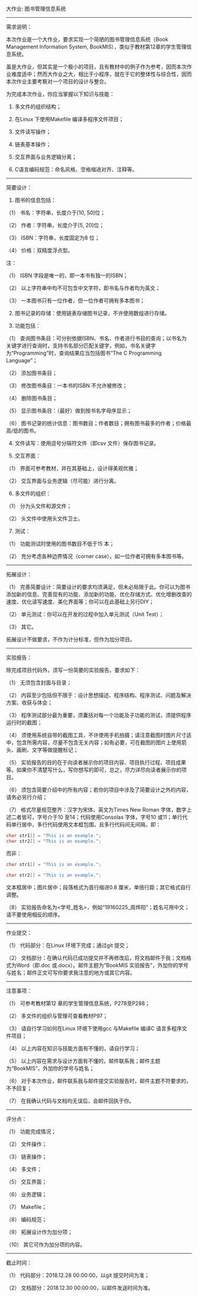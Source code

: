 大作业: 图书管理信息系统
***
需求说明：

本次作业是一个大作业，要求实现一个简陋的图书管理信息系统（Book Management Information System, BookMIS），类似于教材第12章的学生管理信息系统。

虽是大作业，但其实是一个极小的项目，且有教材中的例子作为参考，因而本次作业难度适中；然而大作业之大，相比于小程序，就在于它的整体性与综合性，因而本次作业主要考察对一个项目的设计与整合。

为完成本次作业，你应当掌握以下知识与技能：

1. 多文件的组织结构；

2. 在Linux 下使用Makefile 编译多程序文件项目；

3. 文件读写操作；

4. 链表基本操作；

5. 交互界面与业务逻辑分离；

6. C语言编码规范：命名风格、空格缩进对齐、注释等。
***
简要设计：

1. 图书的信息包括：

（1） 书名：字符串，长度介于[10, 50]位；

（2） 作者：字符串，长度介于[5, 20]位；

（3） ISBN：字符串，长度固定为8 位；

（4） 价格：双精度浮点型。

注：

（1） ISBN 字段是唯一的，即一本书有独一的ISBN；

（2） 以上字符串中均不可包含中文字符，即书名与作者均为英文；

（3） 一本图书只有一位作者，但一位作者可拥有多本图书；

2. 图书记录的存储：使用链表存储图书记录，不许使用数组进行存储。

3. 功能包括：

（1） 查询图书条目：可分别依据ISBN、书名、作者进行书目的查询；以书名为关键字进行查询时，支持书名部分匹配关键字，例如，书名关键字为“Programming”时，查询结果应当包括图书“The C Programming Language”；

（2） 添加图书条目；

（3） 修改图书条目：一本书的ISBN 不允许被修改；

（4） 删除图书条目；

（5） 显示图书条目：（最好）做到按书名字母序显示；

（6） 图书记录的统计信息：图书数目；作者数目；拥有图书最多的作者；价格最高/低的图书。

4. 文件读写：使用逗号分隔符文件（即csv 文件）保存图书记录。

5. 交互界面：

（1） 界面可参考教材，并在其基础上，设计得美观优雅；

（2） 交互界面与业务逻辑（尽可能）进行分离。

6. 多文件的组织：

（1） 分为头文件和源文件；

（2） 头文件中使用头文件卫士。

7. 测试：

（1） 功能测试时使用的图书数目不低于15 本；

（2） 充分考虑各种边界情况（corner case），如一位作者可拥有多本图书等。
***
拓展设计：

（1） 完善简要设计：简要设计的要求均须满足，但未必局限于此。你可以为图书添加新的信息、完善现有的功能、添加新的功能、优化存储方式、优化增删改查的速度、优化读写速度、美化界面等；你可以在此基础上另行DIY；

（2） 单元测试：你可以在开发的过程中加入单元测试（Unit Test）；

（3） 其它。

拓展设计不做要求，不作为计分标准，但作为加分项目。
***
实验报告：

除完成项目代码外，须写一份简要的实验报告。要求如下：

（1） 无须包含封面与目录；

（2） 内容至少包括但不限于：设计思想描述、程序结构、程序测试、问题及解决方案、收获与体会；

（3） 程序测试部分最为重要，须囊括对每一个功能及子功能的测试，须提供程序运行时的截图；

（4） 须使用系统自带的截图工具，不许使用手机拍摄；请注意截图时图片尺寸适中，包含所需内容，尽量不包含无关内容；如有必要，可在截图的图片上使用箭头、画刷、文字等做提醒标记；

（5） 实验报告的目的在于向读者展示你的项目内容、项目执行过程、项目成果等。如果你不清楚写什么，写你想写的即可，总之，尽力详尽向读者展示你的项目。

（6） 须包含简要介绍中的所有内容；若你的项目中涉及了简要设计之外的内容，请务必另行介绍；

（7） 格式尽量规范整齐：汉字为宋体，英文为Times New Roman 字体，数字上述二者皆可，字号介于10 至14；代码使用Consolas 字体，字号10 或11；单行代码单行居中，多行代码使用文本框包围，且多行代码间无间隔，即：
```c
char str1[] = "This is an example.";
char str2[] = "This is an example.";
```
而非：
```c
char str1[] = "This is an example.";

char str2[] = "This is an example.";
```
文本框居中；图片居中；段落格式为首行缩进0.8 厘米，单倍行距；其它格式自行调整。

（8） 实验报告命名为<学号_姓名>，例如“19160225_周烨阳”；姓名可用中文；请不要使用相反的顺序。
***
作业提交：

（1） 代码部分：在Linux 环境下完成；通过git 提交；

（2） 文档部分：在确认代码已成功提交并不再修改后，将文档邮件于我；文档格式为Word（即.doc 或.docx）。邮件主题为“BookMIS 实验报告”，外加你的学号与姓名；邮件正文可写你要求我注意的地方或其它内容。
***
注意事项：

（1） 可参考教材第12 章的学生管理信息系统，P278至P288；

（2） 多文件的组织与管理可查看教材P97；

（3） 请自行学习如何在Linux 环境下使用gcc 与Makefile 编译C 语言多程序文件项目；

（4） 以上内容在知识与技能方面有不懂的，请自行学习；

（5） 以上内容在需求与设计方面有不懂的，邮件联系我；邮件主题为“BookMIS”，外加你的学号与姓名；

（6） 对于本次作业，邮件联系我与邮件提交实验报告时，邮件主题不符要求的，不予回复；

（7） 在我确认代码与文档均无误后，会邮件回执于你。
***
评分点：

（1） 功能完成情况；

（2） 文件操作；

（3） 链表操作；

（4） 多文件；

（5） 交互界面；

（6） 业务逻辑；

（7） Makefile；

（8） 编码规范；

（9） 拓展设计作为加分项；

（10） 其它可作为加分项的内容。
***
截止时间：

（1） 代码部分：2018.12.28 00:00:00，以git 提交时间为准；

（2） 文档部分：2018.12.30 00:00:00，以邮件发送时间为准。

